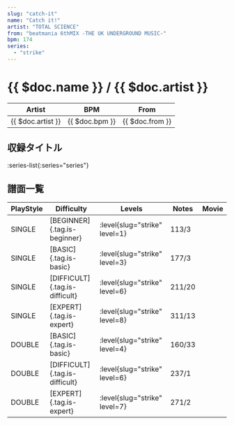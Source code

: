 ```yaml
---
slug: "catch-it"
name: "Catch it!"
artist: "TOTAL SCIENCE"
from: "beatmania 6thMIX -THE UK UNDERGROUND MUSIC-"
bpm: 174
series:
  - "strike"
---
```


# {{ $doc.name }} / {{ $doc.artist }}

|Artist|BPM|From|
|------|---|----|
|{{ $doc.artist }}|{{ $doc.bpm }}|{{ $doc.from }}|

## 収録タイトル

:series-list{:series="series"}

## 譜面一覧

|PlayStyle|Difficulty|Levels|Notes|Movie|
|---------|----------|------|-----|-----|
|SINGLE|[BEGINNER]{.tag.is-beginner}|<div class="field is-grouped is-grouped-multiline"> :level{slug="strike" level=1}</div>|113/3||
|SINGLE|[BASIC]{.tag.is-basic}|<div class="field is-grouped is-grouped-multiline"> :level{slug="strike" level=3}</div>|177/3||
|SINGLE|[DIFFICULT]{.tag.is-difficult}|<div class="field is-grouped is-grouped-multiline"> :level{slug="strike" level=6}</div>|211/20||
|SINGLE|[EXPERT]{.tag.is-expert}|<div class="field is-grouped is-grouped-multiline"> :level{slug="strike" level=8}</div>|311/13||
|DOUBLE|[BASIC]{.tag.is-basic}|<div class="field is-grouped is-grouped-multiline"> :level{slug="strike" level=4}</div>|160/33||
|DOUBLE|[DIFFICULT]{.tag.is-difficult}|<div class="field is-grouped is-grouped-multiline"> :level{slug="strike" level=6}</div>|237/1||
|DOUBLE|[EXPERT]{.tag.is-expert}|<div class="field is-grouped is-grouped-multiline"> :level{slug="strike" level=7}</div>|271/2||

